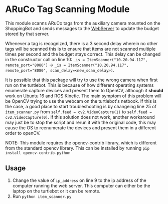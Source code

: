 # ARuCo Tag Scanning Module

This module scanns ARuCo tags from the auxiliary camera mounted on the ShoppingBot and sends messages to the [WebServer](../WebServer/README.MD) to update the budget stored by that server.

Whenever a tag is recognized, there is a 3 second delay wherein no other tags will be scanned this is to ensure that items are not scanned multiple times per second and the budget stays correct. This delay can be changed in the constructor call on line 10: `_is = ItemScanner("10.20.94.117", remote_port="8080")` -> `_is = ItemScanner("10.20.94.117", remote_port="8080", scan_delay=<new_scan_delay>)`.

It is possible that this package will try to use the wrong camera when first run on the turtlebot. This is because of how different operating systems enumerate capture devices and present them to OpenCV, although it __should__ work on Ubuntu 16 and ROS Kinetic. The main symptom of this problem will be OpenCV trying to use the webcam on the turtlebot's netbook. If this is the case, a good place to start troubleshooting is by changeing line 25 of `item_scanner.py` from `self.feed = cv2.VideoCapture(1)` to `self.feed = cv2.VideoCapture(0)`. If this solution does not work, another workaround may just be to stop the script and rerun it with the original code, this may cause the OS to reenumerate the devices and present them in a different order to openCV.

NOTE: This module requires the opencv-contrib library, which is different from the standard opencv library. This can be installed by running `pip install opencv-contrib-python`

## Usage
1. Change the value of `ip_address` on line 9 to the ip address of the computer running the web server. This computer can either be the laptop on the turtlebot or it can be remote.
2. Run `python item_scanner.py`
 

